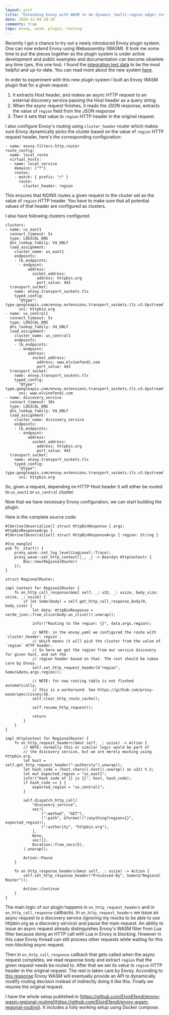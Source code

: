 ```yaml
---
layout: post
title: "Extending Envoy with WASM to do dynamic (multi-region edge) routing"
date: 2020-12-09 20:30
comments: true
tags: envoy, wasm, plugin, routing
---
```


Recently I got a chance to try out a newly introduced Envoy plugin system.
One can now extend Envoy using Webassembly (WASM). It took me some time to put the
pieces together as the plugin system is under active development and public
examples and documentation can become obselete any time (yes, this one too).
I found the [integration test data](https://github.com/envoyproxy/envoy/tree/master/test/extensions/filters/http/wasm/test_data)
to be the most helpful and up-to-date. You can read more about the new system [here](https://github.com/proxy-wasm/spec/blob/master/docs/WebAssembly-in-Envoy.md).

In order to experiment with this new plugin system I built an Envoy WASM plugin
that for a given request:

1. It extracts Host header, and makes an async HTTP request to an external discovery service passing the Host header as a query string
2. When the async request finishes, it reads the JSON response, extracts the value of `region` field from the JSON response
3. Then it sets that value to `region` HTTP header in the original request.

I also configure Envoy's routing using `cluster_header` router which makes sure Envoy dynamically picks the cluster based on
the value of `region` HTTP request header, here's the corresponding configuration:

```
- name: envoy.filters.http.router
route_config:
  name: local_route
  virtual_hosts:
  - name: local_service
    domains: ["*"]
    routes:
    - match: { prefix: "/" }
      route:
        cluster_header: region
```

This ensures that NGINX routes a given request to the cluster set as the value of `region` HTTP header.
You have to make sure that all potential values of that header are configured as clusters.

I also have following clusters configured:

```
clusters:
- name: us_east1
  connect_timeout: 5s
  type: LOGICAL_DNS
  dns_lookup_family: V4_ONLY
  load_assignment:
    cluster_name: us_east1
    endpoints:
    - lb_endpoints:
      - endpoint:
          address:
            socket_address:
              address: httpbin.org
              port_value: 443
  transport_socket:
    name: envoy.transport_sockets.tls
    typed_config:
      "@type": type.googleapis.com/envoy.extensions.transport_sockets.tls.v3.UpstreamTlsContext
      sni: httpbin.org
- name: us_central1
  connect_timeout: 5s
  type: LOGICAL_DNS
  dns_lookup_family: V4_ONLY
  load_assignment:
    cluster_name: us_central1
    endpoints:
    - lb_endpoints:
      - endpoint:
          address:
            socket_address:
              address: www.elvinefendi.com
              port_value: 443
  transport_socket:
    name: envoy.transport_sockets.tls
    typed_config:
      "@type": type.googleapis.com/envoy.extensions.transport_sockets.tls.v3.UpstreamTlsContext
      sni: www.elvinefendi.com
- name: discovery_service
  connect_timeout: 30s
  type: LOGICAL_DNS
  dns_lookup_family: V4_ONLY
  load_assignment:
    cluster_name: discovery_service
    endpoints:
    - lb_endpoints:
      - endpoint:
          address:
            socket_address:
              address: httpbin.org
              port_value: 443
  transport_socket:
    name: envoy.transport_sockets.tls
    typed_config:
      "@type": type.googleapis.com/envoy.extensions.transport_sockets.tls.v3.UpstreamTlsContext
      sni: httpbin.org
```

So, given a request, depending on HTTP Host header it will either be routed to `us_east1` or `us_central` cluster.

Now that we have necessary Envoy configuration, we can start building the plugin.

Here is the complete source code:

```
#[derive(Deserialize)] struct HttpBinResponse { args: HttpBinResponseArgs }
#[derive(Deserialize)] struct HttpBinResponseArgs { region: String }

#[no_mangle]
pub fn _start() {
    proxy_wasm::set_log_level(LogLevel::Trace);
    proxy_wasm::set_http_context(|_, _| -> Box<dyn HttpContext> {
        Box::new(RegionalRouter)
    });
}

struct RegionalRouter;

impl Context for RegionalRouter {
    fn on_http_call_response(&mut self, _: u32, _: usize, body_size: usize, _: usize) {
        if let Some(body) = self.get_http_call_response_body(0, body_size) {
            let data: HttpBinResponse = serde_json::from_slice(body.as_slice()).unwrap();

            info!("Routing to the region: {}", data.args.region);

            // NOTE: in the envoy.yaml we configured the route with `cluster_header: region`,
            // which means it will pick the cluster from the value of `region` HTTP header.
            // So here we get the region from our service discovery for given host, and set the
            // region header based on that. The rest should be taken care by Envoy.
            self.set_http_request_header(&"region", Some(&data.args.region));

            // NOTE: for now routing table is not flushed automatically,
            // this is a workaround. See https://github.com/proxy-wasm/spec/issues/16.
            self.clear_http_route_cache();

            self.resume_http_request();

            return
        }
    }
}

impl HttpContext for RegionalRouter {
    fn on_http_request_headers(&mut self, _: usize) -> Action {
        // NOTE: normally this or similar logic would be part of
        // the discovery service, but we are merely mocking using httpbin.org.
        let host = self.get_http_request_header(":authority").unwrap();
        let hash_code = (host.chars().next().unwrap() as u32) % 2;
        let mut expected_region = "us_east1";
        info!("Hash code of {} is {}", host, hash_code);
        if hash_code == 1 {
            expected_region = "us_central1";
        }

        self.dispatch_http_call(
            "discovery_service",
            vec![
                (":method", "GET"),
                (":path", &format!("/anything?region={}", expected_region)),
                (":authority", "httpbin.org"),
            ],
            None,
            vec![],
            Duration::from_secs(5),
        ).unwrap();

        Action::Pause
    }

    fn on_http_response_headers(&mut self, _: usize) -> Action {
        self.set_http_response_header("Processed-By", Some(&"Regional Router"));

        Action::Continue
    }
}
```

The main logic of our plugin happens in `on_http_request_headers` and in `on_http_call_response` callbacks.
In `on_http_request_headers` we issue an async request to a discovery service (ignoring my mocks to be able to use httpbin.org as a discovery service)
and pause the main request. An ability to issue an async request already distinguishes Envoy's WASM filter from Lua filter because
doing an HTTP call with Lua in Envoy is blocking. However in this case Envoy thread can still process other requests while waiting for this non-blocking async request.

Then in `on_http_call_response` callback that gets called when the async request completes, we read response body and extract `region` that the given request needs be
routed to. After that we set its value to `region` HTTP header in the original request. The rest is taken care by Envoy.
According to [this response](https://github.com/proxy-wasm/spec/issues/16#issuecomment-740506918) Envoy WASM will eventually provide an API to
dynamically modify routing decision instead of indirectly doing it like this. Finally we resume the original request.

I have the whole setup published in [https://github.com/ElvinEfendi/envoy-wasm-regional-routing](https://github.com/ElvinEfendi/envoy-wasm-regional-routing).
It includes a fully working setup using Docker compose.
